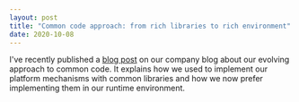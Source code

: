 ```yaml
---
layout: post
title: "Common code approach: from rich libraries to rich environment"
date: 2020-10-08
---
```


I've recently published a [blog post](https://allegro.tech/2020/07/common-code-approach.html)
on our company blog about our evolving approach to common code. It explains how we used to
implement our platform mechanisms with common libraries and how we now prefer
implementing them in our runtime environment.

